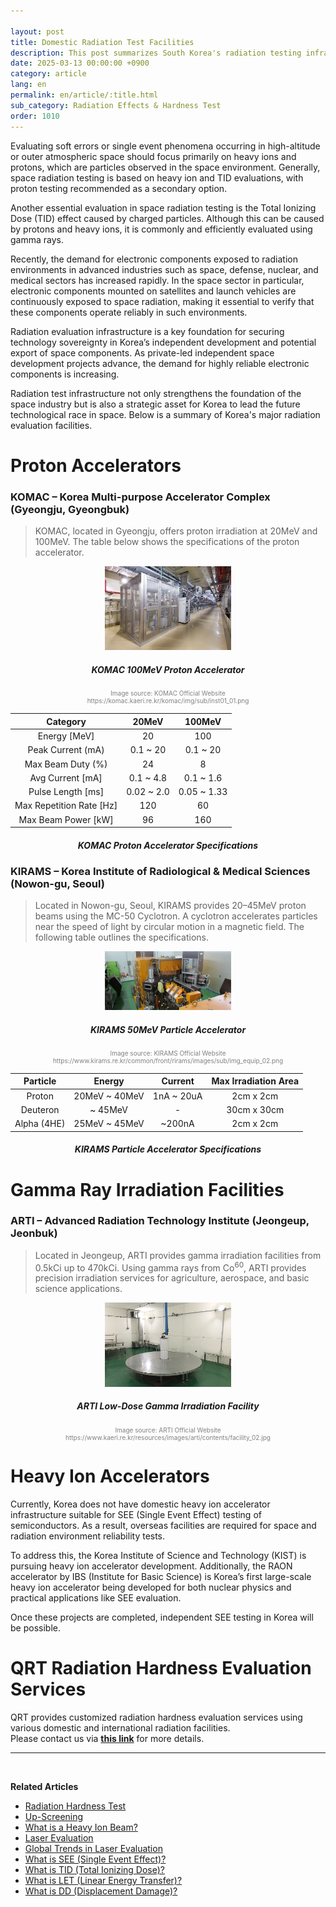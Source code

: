 ```yaml
---

layout: post
title: Domestic Radiation Test Facilities
description: This post summarizes South Korea's radiation testing infrastructure, including proton and gamma facilities such as KOMAC, KIRAMS, and ARTI. It also covers the current lack of heavy ion accelerators and future plans like RAON and KIST initiatives.
date: 2025-03-13 00:00:00 +0900
category: article
lang: en
permalink: en/article/:title.html
sub_category: Radiation Effects & Hardness Test
order: 1010
---
```


Evaluating soft errors or single event phenomena occurring in high-altitude or outer atmospheric space should focus primarily on heavy ions and protons, which are particles observed in the space environment. Generally, space radiation testing is based on heavy ion and TID evaluations, with proton testing recommended as a secondary option.<br>

Another essential evaluation in space radiation testing is the Total Ionizing Dose (TID) effect caused by charged particles. Although this can be caused by protons and heavy ions, it is commonly and efficiently evaluated using gamma rays. <br>

Recently, the demand for electronic components exposed to radiation environments in advanced industries such as space, defense, nuclear, and medical sectors has increased rapidly. In the space sector in particular, electronic components mounted on satellites and launch vehicles are continuously exposed to space radiation, making it essential to verify that these components operate reliably in such environments. <br>

Radiation evaluation infrastructure is a key foundation for securing technology sovereignty in Korea’s independent development and potential export of space components. As private-led independent space development projects advance, the demand for highly reliable electronic components is increasing. <br>

Radiation test infrastructure not only strengthens the foundation of the space industry but is also a strategic asset for Korea to lead the future technological race in space. Below is a summary of Korea's major radiation evaluation facilities.

# Proton Accelerators

### KOMAC – Korea Multi-purpose Accelerator Complex (Gyeongju, Gyeongbuk)

> KOMAC, located in Gyeongju, offers proton irradiation at 20MeV and 100MeV. The table below shows the specifications of the proton accelerator.

<p align="center"> 
  <img src="/assets/Articles/양성자과학연구단.webp" alt="KOMAC 100MeV Proton Accelerator" style="width: 40%;">
</p>

<div align="center"> 
<h5>KOMAC 100MeV Proton Accelerator</h5>
</div>
<div align="center" style="font-size: 10px; color: gray; ">
  Image source: KOMAC Official Website<br>
  https://komac.kaeri.re.kr/komac/img/sub/inst01_01.png
</div>

<div align="center">

|          Category         |    20MeV    |    100MeV    |
| :-----------------------: | :---------: | :----------: |
|       Energy \[MeV]       |      20     |      100     |
|     Peak Current (mA)     |  0.1 \~ 20  |   0.1 \~ 20  |
|     Max Beam Duty (%)     |      24     |       8      |
|     Avg Current \[mA]     |  0.1 \~ 4.8 |  0.1 \~ 1.6  |
|     Pulse Length \[ms]    | 0.02 \~ 2.0 | 0.05 \~ 1.33 |
| Max Repetition Rate \[Hz] |     120     |      60      |
|    Max Beam Power \[kW]   |      96     |      160     |

</div>
<div align="center"> 
<h5>KOMAC Proton Accelerator Specifications</h5>
</div>

### KIRAMS – Korea Institute of Radiological & Medical Sciences (Nowon-gu, Seoul)

> Located in Nowon-gu, Seoul, KIRAMS provides 20–45MeV proton beams using the MC-50 Cyclotron. A cyclotron accelerates particles near the speed of light by circular motion in a magnetic field. The following table outlines the specifications.

<p align="center"> 
  <img src="/assets/Articles/KIRAMS.webp" alt="KIRAMS MC-50 Cyclotron" style="width: 40%;">
</p>

<div align="center"> 
<h5>KIRAMS 50MeV Particle Accelerator</h5>
</div>
<div align="center" style="font-size: 10px; color: gray; ">
  Image source: KIRAMS Official Website<br>
  https://www.kirams.re.kr/common/front/rirams/images/sub/img_equip_02.png
</div>

<div align="center">

|   Particle  |     Energy     |   Current   | Max Irradiation Area |
| :---------: | :------------: | :---------: | :------------------: |
|    Proton   | 20MeV \~ 40MeV | 1nA \~ 20uA |       2cm x 2cm      |
|   Deuteron  |    \~ 45MeV    |      -      |      30cm x 30cm     |
| Alpha (4HE) | 25MeV \~ 45MeV |   \~200nA   |       2cm x 2cm      |

</div>
<div align="center"> 
<h5>KIRAMS Particle Accelerator Specifications</h5>
</div>

# Gamma Ray Irradiation Facilities

### ARTI – Advanced Radiation Technology Institute (Jeongeup, Jeonbuk)

> Located in Jeongeup, ARTI provides gamma irradiation facilities from 0.5kCi up to 470kCi. Using gamma rays from Co<sup>60</sup>, ARTI provides precision irradiation services for agriculture, aerospace, and basic science applications.

<p align="center"> 
  <img src="/assets/Articles/ARTI.webp" alt="ARTI Low-Dose Gamma Irradiation Facility" style="width: 40%;">
</p>

<div align="center"> 
<h5>ARTI Low-Dose Gamma Irradiation Facility</h5>
</div>
<div align="center" style="font-size: 10px; color: gray; ">
  Image source: ARTI Official Website<br>
  https://www.kaeri.re.kr/resources/images/arti/contents/facility_02.jpg
</div>

# Heavy Ion Accelerators

Currently, Korea does not have domestic heavy ion accelerator infrastructure suitable for SEE (Single Event Effect) testing of semiconductors. As a result, overseas facilities are required for space and radiation environment reliability tests.

To address this, the Korea Institute of Science and Technology (KIST) is pursuing heavy ion accelerator development. Additionally, the RAON accelerator by IBS (Institute for Basic Science) is Korea’s first large-scale heavy ion accelerator being developed for both nuclear physics and practical applications like SEE evaluation.

Once these projects are completed, independent SEE testing in Korea will be possible.

# QRT Radiation Hardness Evaluation Services

QRT provides customized radiation hardness evaluation services using various domestic and international radiation facilities.<br>
Please contact us via **[this link](https://www.qrtkr.com/kr/customer/inquiry.php)** for more details.

---

<br/>

**Related Articles**

* [Radiation Hardness Test](/en/article/3.방사선-내성-평가.html)
* [Up-Screening](/en/article/12.upScreening.html)
* [What is a Heavy Ion Beam?](/en/article/10.중이온.html)
* [Laser Evaluation](/en/article/4.레이저평가.html)
* [Global Trends in Laser Evaluation](/en/article/9.레이저평가-세계동향.html)
* [What is SEE (Single Event Effect)?](/en/article/1.-SEE.html)
* [What is TID (Total Ionizing Dose)?](/en/article/7.TID.html)
* [What is LET (Linear Energy Transfer)?](/en/article/6.LET.html)
* [What is DD (Displacement Damage)?](/en/article/18.DD.html)
